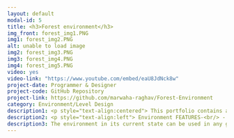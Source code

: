 ```yaml
---
layout: default
modal-id: 5
title: <h3>Forest environment</h3>
img_front: forest_img1.PNG
img1: forest_img2.PNG
alt: unable to load image
img2: forest_img3.PNG
img3: forest_img4.PNG
img4: forest_img5.PNG
video: yes
video-link: "https://www.youtube.com/embed/eaU8JdNck8w"
project-date: Programmer & Designer
project-code: GitHub Repository
project-link: https://github.com/marwaha-raghav/Forest-Environment
category: Environment/Level Design
description1: <p style="text-align:centered"> This portfolio contains a test "3D environment level" based on a forest. The design of the environment was done using the Unity game engine. Free to use assets from the Unity store were used to model the environment. Unity terrain tools were used to generate the terrain and free to use 3D conifer tree pack was used for the trees depicted in the environment.</p>
description2: <p style="text-align:left"> Environment FEATURES-<br/> - The level features a forest environment with large, medium and small conifer tree models and various other terrain decorations and textures such as grass, bushes, rocks and boulders.<br/> - Various Post Processing effects <br/> - A basic FPS controller with standard functionalities for navigation.<br/> - Custom Sky boxes are also available in the environment. <br/> - Wind Storm Particle Effect.</p>
description3: The environment in its current state can be used in any game level in requirement of a forest scene for either gameplay or making a cutscene. The Various post processing effects that have been used, include- <br/> - Vignette. <br/> - Ambient Occulusion. <br/> - Motion Blur<br/> - Color Grading. <br/>
---
```

